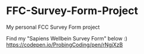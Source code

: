 # FFC-Survey-Form-Project
My personal FCC Survey Form project

Find my "Sapiens Wellbein Survey Form" below :) 
https://codepen.io/ProbingCoding/pen/rNgjXzB
